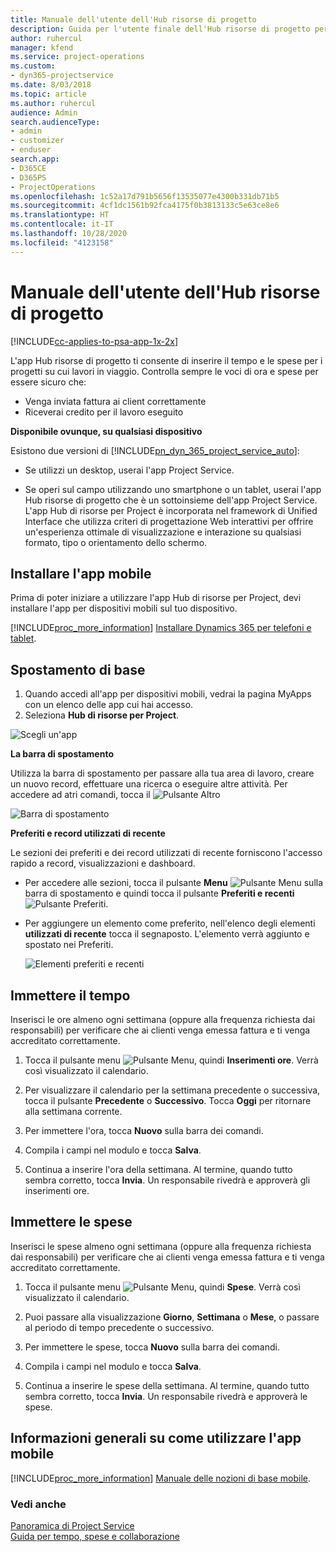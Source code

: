 ```yaml
---
title: Manuale dell'utente dell'Hub risorse di progetto
description: Guida per l'utente finale dell'Hub risorse di progetto per Project Service
author: ruhercul
manager: kfend
ms.service: project-operations
ms.custom:
- dyn365-projectservice
ms.date: 8/03/2018
ms.topic: article
ms.author: ruhercul
audience: Admin
search.audienceType:
- admin
- customizer
- enduser
search.app:
- D365CE
- D365PS
- ProjectOperations
ms.openlocfilehash: 1c52a17d791b5656f13535077e4300b331db71b5
ms.sourcegitcommit: 4cf1dc1561b92fca4175f0b3813133c5e63ce8e6
ms.translationtype: HT
ms.contentlocale: it-IT
ms.lasthandoff: 10/28/2020
ms.locfileid: "4123158"
---
```

# <a name="user-guide-for-project-resource-hub"></a>Manuale dell'utente dell'Hub risorse di progetto

[!INCLUDE[cc-applies-to-psa-app-1x-2x](../includes/cc-applies-to-psa-app-1x-2x.md)]

L'app Hub risorse di progetto ti consente di inserire il tempo e le spese per i progetti su cui lavori in viaggio. Controlla sempre le voci di ora e spese per essere sicuro che:

- Venga inviata fattura ai client correttamente
- Riceverai credito per il lavoro eseguito

**Disponibile ovunque, su qualsiasi dispositivo**

Esistono due versioni di [!INCLUDE[pn_dyn_365_project_service_auto](../includes/pn-dyn-365-project-service-auto.md)]: 

- Se utilizzi un desktop, userai l'app Project Service. 

- Se operi sul campo utilizzando uno smartphone o un tablet, userai l'app Hub risorse di progetto che è un sottoinsieme dell'app Project Service. L'app Hub di risorse per Project è incorporata nel framework di Unified Interface che utilizza criteri di progettazione Web interattivi per offrire un'esperienza ottimale di visualizzazione e interazione su qualsiasi formato, tipo o orientamento dello schermo. 


## <a name="install-the-mobile-app"></a>Installare l'app mobile
Prima di poter iniziare a utilizzare l'app Hub di risorse per Project, devi installare l'app per dispositivi mobili sul tuo dispositivo. 

[!INCLUDE[proc_more_information](../includes/proc-more-information.md)] [Installare Dynamics 365 per telefoni e tablet](https://docs.microsoft.com/dynamics365/mobile-app/install-dynamics-365-for-phones-and-tablets).

## <a name="basic-navigation"></a>Spostamento di base
1.  Quando accedi all'app per dispositivi mobili, vedrai la pagina MyApps con un elenco delle app cui hai accesso. 
2.  Seleziona **Hub di risorse per Project**.

![Scegli un'app](media/chooseApp_1.png "Scegli un'app")

**La barra di spostamento**

Utilizza la barra di spostamento per passare alla tua area di lavoro, creare un nuovo record, effettuare una ricerca o eseguire altre attività. Per accedere ad atri comandi, tocca il ![Pulsante Altro](media/MoreButton.png "Pulsante Altro")

![Barra di spostamento](media/NavBar_2.png "Barra di spostamento")

**Preferiti e record utilizzati di recente**

Le sezioni dei preferiti e dei record utilizzati di recente forniscono l'accesso rapido a record, visualizzazioni e dashboard. 

- Per accedere alle sezioni, tocca il pulsante **Menu** ![Pulsante Menu](media/MenuButton.png "Pulsante Menu") sulla barra di spostamento e quindi tocca il pulsante **Preferiti e recenti** ![Pulsante Preferiti](media/FavButton.png "Pulsante Preferiti e recenti").

- Per aggiungere un elemento come preferito, nell'elenco degli elementi **utilizzati di recente** tocca il segnaposto. L'elemento verrà aggiunto e spostato nei Preferiti.

  ![Elementi preferiti e recenti](media/Favs_3.png "Elementi preferiti e recenti")
 
## <a name="enter-time"></a>Immettere il tempo
Inserisci le ore almeno ogni settimana (oppure alla frequenza richiesta dai responsabili) per verificare che ai clienti venga emessa fattura e ti venga accreditato correttamente.

1. Tocca il pulsante menu ![Pulsante Menu](media/MenuButton.png "Pulsante Menu"), quindi **Inserimenti ore**. Verrà così visualizzato il calendario.

2. Per visualizzare il calendario per la settimana precedente o successiva, tocca il pulsante **Precedente** o **Successivo**. Tocca **Oggi** per ritornare alla settimana corrente.

3. Per immettere l'ora, tocca **Nuovo** sulla barra dei comandi. 

4. Compila i campi nel modulo e tocca **Salva**.

5. Continua a inserire l'ora della settimana. Al termine, quando tutto sembra corretto, tocca **Invia**. Un responsabile rivedrà e approverà gli inserimenti ore.

## <a name="enter-expenses"></a>Immettere le spese 
Inserisci le spese almeno ogni settimana (oppure alla frequenza richiesta dai responsabili) per verificare che ai clienti venga emessa fattura e ti venga accreditato correttamente.

1. Tocca il pulsante menu ![Pulsante Menu](media/MenuButton.png "Pulsante Menu"), quindi **Spese**. Verrà così visualizzato il calendario.

2. Puoi passare alla visualizzazione **Giorno**, **Settimana** o **Mese**, o passare al periodo di tempo precedente o successivo. 

3. Per immettere le spese, tocca **Nuovo** sulla barra dei comandi. 

4. Compila i campi nel modulo e tocca **Salva**.

5. Continua a inserire le spese della settimana. Al termine, quando tutto sembra corretto, tocca **Invia**. Un responsabile rivedrà e approverà le spese.

## <a name="general-information-on-how-to-use-the-mobile-app"></a>Informazioni generali su come utilizzare l'app mobile 
[!INCLUDE[proc_more_information](../includes/proc-more-information.md)] [Manuale delle nozioni di base mobile](https://docs.microsoft.com/dynamics365/mobile-app/dynamics-365-phones-tablets-users-guide).

### <a name="see-also"></a>Vedi anche  
 [Panoramica di Project Service](../psa/overview.md)   
 [Guida per tempo, spese e collaborazione](../psa/time-expense-collaboration-guide.md)   
 
